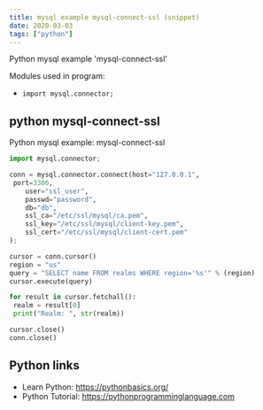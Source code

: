 ```yaml
---
title: mysql example mysql-connect-ssl (snippet)
date: 2020-03-03
tags: ["python"]
---
```

Python mysql example 'mysql-connect-ssl'


Modules used in program: 
* `import mysql.connector;`

## python mysql-connect-ssl

Python mysql example: mysql-connect-ssl

```python
import mysql.connector;

conn = mysql.connector.connect(host="127.0.0.1", 
 port=3306,
    user="ssl_user",
    passwd="password",
    db="db",
    ssl_ca="/etc/ssl/mysql/ca.pem",
    ssl_key="/etc/ssl/mysql/client-key.pem",
    ssl_cert="/etc/ssl/mysql/client-cert.pem"
);

cursor = conn.cursor()
region = "us"
query = "SELECT name FROM realms WHERE region='%s'" % (region)
cursor.execute(query)

for result in cursor.fetchall():
 realm = result[0]
 print("Realm: ", str(realm))

cursor.close()
conn.close()

```

## Python links

- Learn Python: https://pythonbasics.org/
- Python Tutorial: https://pythonprogramminglanguage.com
